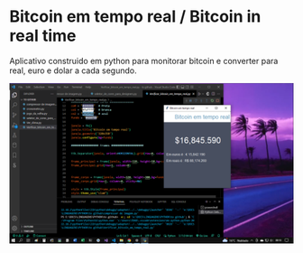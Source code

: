 # Bitcoin em tempo real / Bitcoin in real time

Aplicativo construido em python para monitorar bitcoin e converter para real, euro e dolar a cada segundo.

![plot](./1.png)
